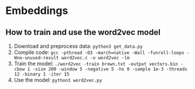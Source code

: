 # Embeddings

## How to train and use the word2vec model
1. Download and preprocess data: `python3 get_data.py`
2. Compile code: `gcc -pthread -O3 -march=native -Wall -funroll-loops -Wno-unused-result word2vec.c -o word2vec -lm`
3. Train the model: `./word2vec -train brown.txt -output vectors.bin -cbow 1 -size 200 -window 5 -negative 5 -hs 0 -sample 1e-3 -threads 12 -binary 1 -iter 15`
4. Use the model: `python3 word2vec.py`